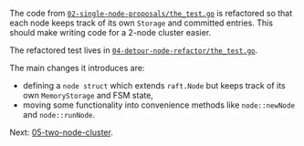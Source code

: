 The code from [`02-single-node-proposals/the_test.go`](https://github.com/zvold/using-etcd-io-raft/blob/main/src/02-single-node-proposals/the_test.go)  is refactored so that each node keeps track of its own `Storage` and committed entries. This should make writing code for a 2-node cluster easier.

The refactored test lives in [`04-detour-node-refactor/the_test.go`](https://github.com/zvold/using-etcd-io-raft/blob/main/src/04-detour-node-refactor/the_test.go).

The main changes it introduces are:
- defining a `node struct` which extends `raft.Node` but keeps track of its own `MemoryStorage` and FSM state,
- moving some functionality into convenience methods like `node::newNode` and `node::runNode`.

Next: [05-two-node-cluster](05-two-node-cluster).